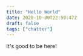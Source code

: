 ```yaml
---
title: "Hello World"
date: 2020-10-30T22:50:47Z
draft: false
tags: ["chatter"]
---
```


It's good to be here!

